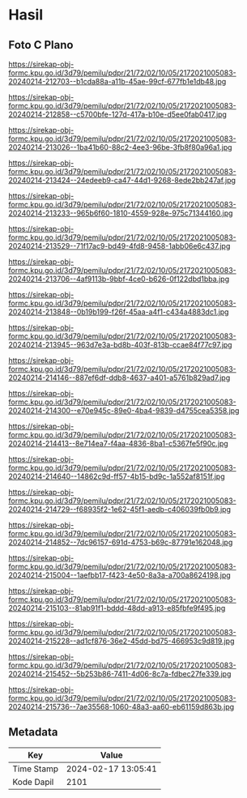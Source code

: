 # Hasil

## Foto C Plano

https://sirekap-obj-formc.kpu.go.id/3d79/pemilu/pdpr/21/72/02/10/05/2172021005083-20240214-212703--b1cda88a-a11b-45ae-99cf-677fb1e1db48.jpg

https://sirekap-obj-formc.kpu.go.id/3d79/pemilu/pdpr/21/72/02/10/05/2172021005083-20240214-212858--c5700bfe-127d-417a-b10e-d5ee0fab0417.jpg

https://sirekap-obj-formc.kpu.go.id/3d79/pemilu/pdpr/21/72/02/10/05/2172021005083-20240214-213026--1ba41b60-88c2-4ee3-96be-3fb8f80a96a1.jpg

https://sirekap-obj-formc.kpu.go.id/3d79/pemilu/pdpr/21/72/02/10/05/2172021005083-20240214-213424--24edeeb9-ca47-44d1-9268-8ede2bb247af.jpg

https://sirekap-obj-formc.kpu.go.id/3d79/pemilu/pdpr/21/72/02/10/05/2172021005083-20240214-213233--965b6f60-1810-4559-928e-975c71344160.jpg

https://sirekap-obj-formc.kpu.go.id/3d79/pemilu/pdpr/21/72/02/10/05/2172021005083-20240214-213529--71f17ac9-bd49-4fd8-9458-1abb06e6c437.jpg

https://sirekap-obj-formc.kpu.go.id/3d79/pemilu/pdpr/21/72/02/10/05/2172021005083-20240214-213706--4af9113b-9bbf-4ce0-b626-0f122dbd1bba.jpg

https://sirekap-obj-formc.kpu.go.id/3d79/pemilu/pdpr/21/72/02/10/05/2172021005083-20240214-213848--0b19b199-f26f-45aa-a4f1-c434a4883dc1.jpg

https://sirekap-obj-formc.kpu.go.id/3d79/pemilu/pdpr/21/72/02/10/05/2172021005083-20240214-213945--963d7e3a-bd8b-403f-813b-ccae84f77c97.jpg

https://sirekap-obj-formc.kpu.go.id/3d79/pemilu/pdpr/21/72/02/10/05/2172021005083-20240214-214146--887ef6df-ddb8-4637-a401-a5761b829ad7.jpg

https://sirekap-obj-formc.kpu.go.id/3d79/pemilu/pdpr/21/72/02/10/05/2172021005083-20240214-214300--e70e945c-89e0-4ba4-9839-d4755cea5358.jpg

https://sirekap-obj-formc.kpu.go.id/3d79/pemilu/pdpr/21/72/02/10/05/2172021005083-20240214-214413--8e714ea7-f4aa-4836-8ba1-c5367fe5f90c.jpg

https://sirekap-obj-formc.kpu.go.id/3d79/pemilu/pdpr/21/72/02/10/05/2172021005083-20240214-214640--14862c9d-ff57-4b15-bd9c-1a552af8151f.jpg

https://sirekap-obj-formc.kpu.go.id/3d79/pemilu/pdpr/21/72/02/10/05/2172021005083-20240214-214729--f68935f2-1e62-45f1-aedb-c406039fb0b9.jpg

https://sirekap-obj-formc.kpu.go.id/3d79/pemilu/pdpr/21/72/02/10/05/2172021005083-20240214-214852--7dc96157-691d-4753-b69c-87791e162048.jpg

https://sirekap-obj-formc.kpu.go.id/3d79/pemilu/pdpr/21/72/02/10/05/2172021005083-20240214-215004--1aefbb17-f423-4e50-8a3a-a700a8624198.jpg

https://sirekap-obj-formc.kpu.go.id/3d79/pemilu/pdpr/21/72/02/10/05/2172021005083-20240214-215103--81ab91f1-bddd-48dd-a913-e85fbfe9f495.jpg

https://sirekap-obj-formc.kpu.go.id/3d79/pemilu/pdpr/21/72/02/10/05/2172021005083-20240214-215228--ad1cf876-36e2-45dd-bd75-466953c9d819.jpg

https://sirekap-obj-formc.kpu.go.id/3d79/pemilu/pdpr/21/72/02/10/05/2172021005083-20240214-215452--5b253b86-7411-4d06-8c7a-fdbec27fe339.jpg

https://sirekap-obj-formc.kpu.go.id/3d79/pemilu/pdpr/21/72/02/10/05/2172021005083-20240214-215736--7ae35568-1060-48a3-aa60-eb61159d863b.jpg


## Metadata

| Key        | Value               |
| ---------- | ------------------- |
| Time Stamp | 2024-02-17 13:05:41 |
| Kode Dapil | 2101                |



